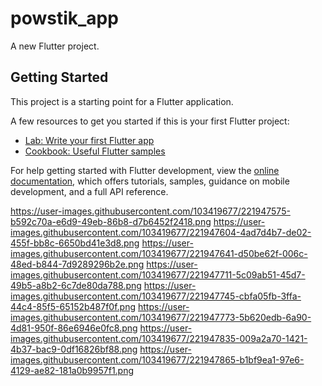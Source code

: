 # powstik_app

A new Flutter project.

## Getting Started

This project is a starting point for a Flutter application.

A few resources to get you started if this is your first Flutter project:

- [Lab: Write your first Flutter app](https://docs.flutter.dev/get-started/codelab)
- [Cookbook: Useful Flutter samples](https://docs.flutter.dev/cookbook)

For help getting started with Flutter development, view the
[online documentation](https://docs.flutter.dev/), which offers tutorials,
samples, guidance on mobile development, and a full API reference.

https://user-images.githubusercontent.com/103419677/221947575-b592c70a-e6d9-49eb-86b8-d7b6452f2418.png
https://user-images.githubusercontent.com/103419677/221947604-4ad7d4b7-de02-455f-bb8c-6650bd41e3d8.png
https://user-images.githubusercontent.com/103419677/221947641-d50be62f-006c-48ed-b844-7d9289296b2e.png
https://user-images.githubusercontent.com/103419677/221947711-5c09ab51-45d7-49b5-a8b2-6c7de80da788.png
https://user-images.githubusercontent.com/103419677/221947745-cbfa05fb-3ffa-44c4-85f5-65152b487f0f.png
https://user-images.githubusercontent.com/103419677/221947773-5b620edb-6a90-4d81-950f-86e6946e0fc8.png
https://user-images.githubusercontent.com/103419677/221947835-009a2a70-1421-4b37-bac9-0df16826bf88.png
https://user-images.githubusercontent.com/103419677/221947865-b1bf9ea1-97e6-4129-ae82-181a0b9957f1.png
